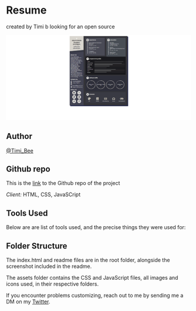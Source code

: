 # Resume

created by Timi b
looking for an open source


![Timi-Busayo](Timi-Reume.png)

## Author

[@Timi_Bee](https://www.twitter.com/Timi_Bee)

## Github repo

This is the [link](https://github.com/TimiBee/resume) to the Github repo of the project


*Client:* HTML, CSS, JavaSCript

## Tools Used

Below are are list of tools used, and the precise things they were used for:


## Folder Structure

The index.html and readme files are in the root folder, alongside the screenshot included in the readme.

The assets folder contains the CSS and JavaScript files, all images and icons used, in their respective folders.



If you encounter problems customizing, reach out to me by sending me a DM on my [Twitter](https://www.twitter.com/Timi_Bee).
